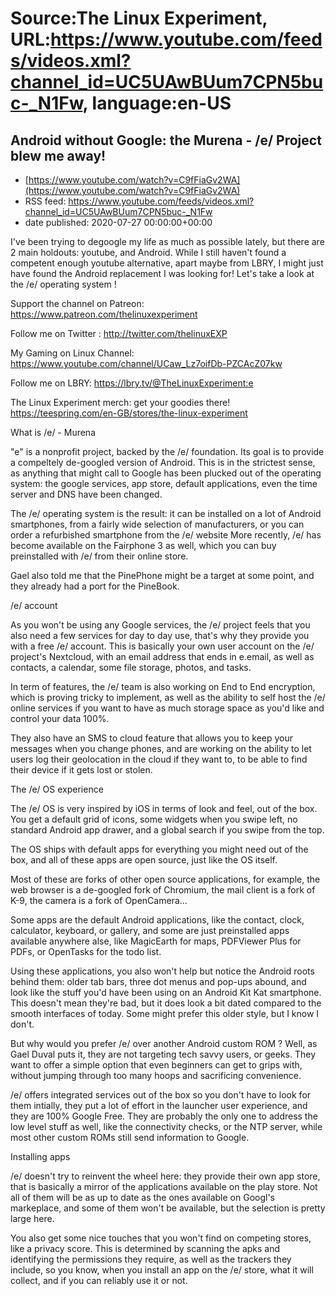 # Source:The Linux Experiment, URL:https://www.youtube.com/feeds/videos.xml?channel_id=UC5UAwBUum7CPN5buc-_N1Fw, language:en-US

## Android without Google: the Murena -  /e/ Project blew me away!
 - [https://www.youtube.com/watch?v=C9fFiaGv2WA](https://www.youtube.com/watch?v=C9fFiaGv2WA)
 - RSS feed: https://www.youtube.com/feeds/videos.xml?channel_id=UC5UAwBUum7CPN5buc-_N1Fw
 - date published: 2020-07-27 00:00:00+00:00

I've been trying to degoogle my life as much as possible lately, but there are 2 main holdouts: youtube, and Android. While I still haven't found a competent enough youtube alternative, apart maybe from LBRY, I might just have found the Android replacement I was looking for! Let's take a look at the /e/ operating system !

Support the channel on Patreon: 
https://www.patreon.com/thelinuxexperiment

Follow me on Twitter : http://twitter.com/thelinuxEXP

My Gaming on Linux Channel: https://www.youtube.com/channel/UCaw_Lz7oifDb-PZCAcZ07kw

Follow me on LBRY: https://lbry.tv/@TheLinuxExperiment:e

The Linux Experiment merch: get your goodies there! https://teespring.com/en-GB/stores/the-linux-experiment

What is /e/ - Murena

"e" is a nonprofit project, backed by the /e/ foundation. Its goal is to provide a compeltely de-googled version of Android. This is in the strictest sense, as anything that might call to Google has been plucked out of the operating system: the google services, app store, default applications, even the time server and DNS have been changed.

The /e/ operating system is the result: it can be installed on a lot of Android smartphones, from a fairly wide selection of manufacturers, or you can order a refurbished smartphone from the /e/ website More recently, /e/ has become available on the Fairphone 3 as well, which you can buy preinstalled with /e/ from their online store.
 
Gael also told me that the PinePhone might be a target at some point, and they already had a port for the PineBook.

/e/ account

As you won't be using any Google services, the /e/ project feels that you also need a few services for day to day use, that's why they provide you with a free /e/ account. This is basically your own user account on the /e/ project's Nextcloud, with an email address that ends in e.email, as well as contacts, a calendar, some file storage, photos, and tasks.

In term of features, the /e/ team is also working on End to End encryption, which is proving tricky to implement, as well as the ability to self host the /e/ online services if you want to have as much storage space as you'd like and control your data 100%.

They also have an SMS to cloud feature that allows you to keep your messages when you change phones, and are working on the ability to let users log their geolocation in the cloud if they want to, to be able to find their device if it gets lost or stolen.

The /e/ OS experience

The /e/ OS is very inspired by iOS in terms of look and feel, out of the box. You get a default grid of icons, some widgets when you swipe left, no standard Android app drawer, and a global search if you swipe from the top.

The OS ships with default apps for everything you might need out of the box, and all of these apps are open source, just like the OS itself.

Most of these are forks of other open source applications, for example, the web browser is a de-googled fork of Chromium, the mail client is a fork of K-9, the camera is a fork of OpenCamera...

Some apps are the default Android applications, like the contact, clock, calculator, keyboard, or gallery, and some are just preinstalled apps available anywhere alse, like MagicEarth for maps, PDFViewer Plus for PDFs, or OpenTasks for the todo list.

Using these applications, you also won't help but notice the Android roots behind them: older tab bars, three dot menus and pop-ups abound, and look like the stuff you'd have been using on an Android Kit Kat smartphone. This doesn't mean they're bad, but it does look a bit dated compared to the smooth interfaces of today. Some might prefer this older style, but I know I don't. 

But why would you prefer /e/ over another Android custom ROM ? Well, as Gael Duval puts it, they are not targeting tech savvy users, or geeks. They want to offer a simple option that even beginners can get to grips with, without jumping through too many hoops and sacrificing convenience.

/e/ offers integrated services out of the box so you don't have to look for them intially, they put a lot of effort in the launcher user experience, and they are 100% Google Free. They are probably the only one to address the low level stuff as well, like the connectivity checks, or the NTP server, while most other custom ROMs still send information to Google.

Installing apps

/e/ doesn't try to reinvent the wheel here: they provide their own app store, that is basically a mirror of the applications available on the play store. Not all of them will be as up to date as the ones available on Googl's markeplace, and some of them won't be available, but the selection is pretty large here.

You also get some nice touches that you won't find on competing stores, like a privacy score. This is determined by scanning the apks and identifying the permissions they require, as well as the trackers they include, so you know, when you install an app on the /e/ store, what it will collect, and if you can reliably use it or not.

